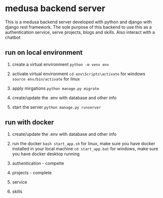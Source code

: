 # medusa backend server
This is a medusa backend server developed with python and django with django rest framework. The sole purpose of this backend to use this as a authentication service, serve projects, blogs and skills. Also interact with a chatbot


## run on local environment
1. create a virtual environment
`python -m venv env`

2. activate virtual environment
`cd env\Scripts\activate` for windows
`source env/bin/activate` for linux

3. apply mirgations
`python manage.py migrate`

4. create/update the .env with database and other info

5. start the server
`python manage.py runserver`



## run with docker
1. create/update the .env with database and other info

2. run the docker
`bash start_app.sh` for linux, make sure you have docker installed in your local machine
`cd start_app.bat` for windows, make sure you have docker desktop running


1. authentication - compelte
2. projects - complete
3. service
4. skills
